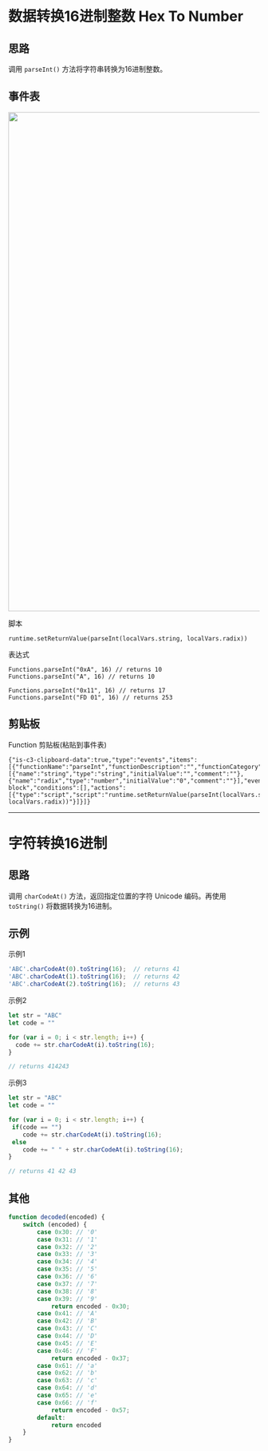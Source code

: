 # 数据转换16进制整数 Hex To Number

## 思路
调用 `parseInt()` 方法将字符串转换为16进制整数。  

## 事件表

<img width="1000" src="https://user-images.githubusercontent.com/45864744/155926312-665a4b8c-7a5a-4d59-8319-b39ff42c83c6.png">


脚本
```
runtime.setReturnValue(parseInt(localVars.string, localVars.radix))
```

表达式
```
Functions.parseInt("0xA", 16) // returns 10
Functions.parseInt("A", 16) // returns 10

Functions.parseInt("0x11", 16) // returns 17
Functions.parseInt("FD 01", 16) // returns 253
```


## 剪贴板

Function 剪贴板(粘贴到事件表)
```
{"is-c3-clipboard-data":true,"type":"events","items":[{"functionName":"parseInt","functionDescription":"","functionCategory":"","functionReturnType":"any","functionIsAsync":false,"functionParameters":[{"name":"string","type":"string","initialValue":"","comment":""},{"name":"radix","type":"number","initialValue":"0","comment":""}],"eventType":"function-block","conditions":[],"actions":[{"type":"script","script":"runtime.setReturnValue(parseInt(localVars.string, localVars.radix))"}]}]}
```


---

# 字符转换16进制

## 思路
调用 `charCodeAt()` 方法，返回指定位置的字符 Unicode 编码。再使用 `toString()` 将数据转换为16进制。  


## 示例

示例1
```javascript
'ABC'.charCodeAt(0).toString(16);  // returns 41
'ABC'.charCodeAt(1).toString(16);  // returns 42
'ABC'.charCodeAt(2).toString(16);  // returns 43
```

示例2
```javascript
let str = "ABC"
let code = ""

for (var i = 0; i < str.length; i++) {
  code += str.charCodeAt(i).toString(16);  
}

// returns 414243
```

示例3
```javascript
let str = "ABC"
let code = ""

for (var i = 0; i < str.length; i++) {
 if(code == "")
    code += str.charCodeAt(i).toString(16);  
 else
    code += " " + str.charCodeAt(i).toString(16);
}

// returns 41 42 43
```



## 其他

```javascript
function decoded(encoded) {
    switch (encoded) {
        case 0x30: // '0'
        case 0x31: // '1'
        case 0x32: // '2'
        case 0x33: // '3'
        case 0x34: // '4'
        case 0x35: // '5'
        case 0x36: // '6'
        case 0x37: // '7'
        case 0x38: // '8'
        case 0x39: // '9'
            return encoded - 0x30;
        case 0x41: // 'A'
        case 0x42: // 'B'
        case 0x43: // 'C'
        case 0x44: // 'D'
        case 0x45: // 'E'
        case 0x46: // 'F'
            return encoded - 0x37;
        case 0x61: // 'a'
        case 0x62: // 'b'
        case 0x63: // 'c'
        case 0x64: // 'd'
        case 0x65: // 'e'
        case 0x66: // 'f'
            return encoded - 0x57;
        default:
            return encoded
    }
}
```
